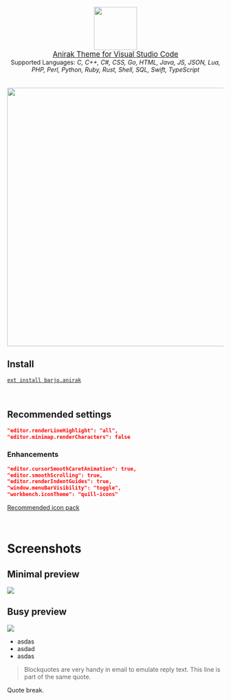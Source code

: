<p align="center">
    <img src="https://raw.githubusercontent.com/barjoio/anirak/master/logos/anirak_circular.png" width="100"/>
    <br>
    <a style="font-size:larger;" href="https://github.com/barjoio/anirak">Anirak Theme for Visual Studio Code</a>
    <br>
    <span>Supported Languages:</span>
    <i>C, C++, C#, CSS, Go, HTML, Java, JS, JSON, Lua, <br> PHP, Perl, Python, Ruby, Rust, Shell, SQL, Swift, TypeScript</i>
    <br><br><br>
    <img src="https://raw.githubusercontent.com/barjoio/anirak/master/vs-code/img/preview2.png" width="600"/>
</p>

## Install

<a href="https://marketplace.visualstudio.com/items?itemName=barjo.anirak">`ext install barjo.anirak`</a>

<br>

## Recommended settings
```json
"editor.renderLineHighlight": "all",
"editor.minimap.renderCharacters": false
```

### Enhancements
```json
"editor.cursorSmoothCaretAnimation": true,
"editor.smoothScrolling": true,
"editor.renderIndentGuides": true,
"window.menuBarVisibility": "toggle",
"workbench.iconTheme": "quill-icons"
```
[Recommended icon pack](https://marketplace.visualstudio.com/items?itemName=cdonohue.quill-icons)

<br>

# Screenshots

## Minimal preview
<img src="https://raw.githubusercontent.com/barjoio/anirak/master/vs-code/img/minimal_preview2.png"/>

## Busy preview
<img src="https://raw.githubusercontent.com/barjoio/anirak/master/vs-code/img/busy_preview2.png"/>

- asdas
- asdad
- asdas

> Blockquotes are very handy in email to emulate reply text.
> This line is part of the same quote.

Quote break.